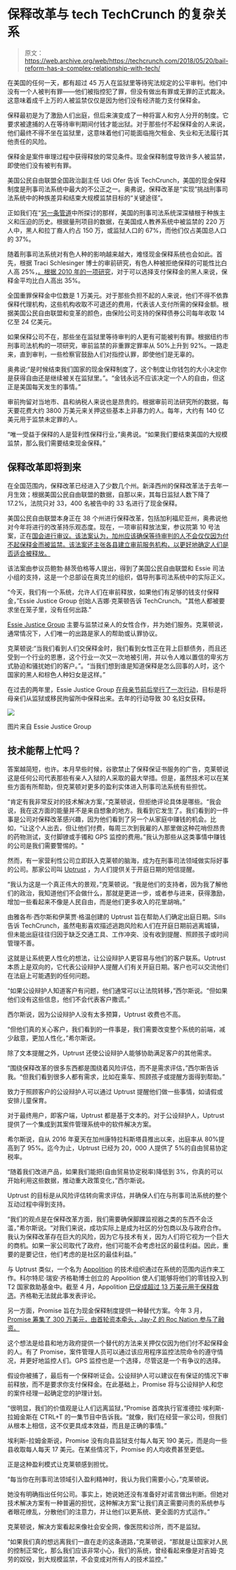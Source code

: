 # 保释改革与 tech TechCrunch 的复杂关系

> 原文：<https://web.archive.org/web/https://techcrunch.com/2018/05/20/bail-reform-has-a-complex-relationship-with-tech/>

在美国的任何一天，都有超过 45 万人在监狱里等待宪法规定的公平审判。他们中没有一个人被判有罪——他们被指控犯了罪，但没有做出有罪或无罪的正式裁决。这意味着成千上万的人被监禁仅仅是因为他们没有经济能力支付保释金。

保释最初是为了激励人们出庭，但后来演变成了一种将富人和穷人分开的制度。它要求被逮捕的人在等待审判期间付钱才能出狱。对于那些付不起保释金的人来说，他们最终不得不坐在监狱里，这意味着他们可能面临拖欠租金、失业和无法履行其他责任的风险。

保释金是案件审理过程中获得释放的常见条件。现金保释制度导致许多人被监禁，即使他们没有被判有罪。

美国公民自由联盟全国政治副主任 Udi Ofer 告诉 TechCrunch，美国的现金保释制度是刑事司法系统中最大的不公正之一。奥弗说，保释改革是“实现”挑战刑事司法系统中的种族差异和结束大规模监禁目标的“关键途径”。

正如我们在“[另一条管道](https://web.archive.org/web/20221130120832/https://techcrunch.com/2016/07/31/the-other-pipeline/)中所探讨的那样，美国的刑事司法系统深深植根于种族主义和压迫的历史。根据量刑项目的数据，在美国成人教养系统中被监禁的 220 万人中，黑人和拉丁裔人约占 150 万，或监狱人口的 67%，而他们仅占美国总人口的 37%。

随着刑事司法系统对有色人种的影响越来越大，难怪现金保释系统也会如此。首先，根据 Traci Schlesinger 博士的审前研究，有色人种被拒绝保释的可能性比白人高 25%，[。根据 2010 年的一项研究](https://web.archive.org/web/20221130120832/https://www.tandfonline.com/doi/abs/10.1080/07418820500088929)，对于可以选择支付保释金的黑人来说，保释金平均比白人高出 35%。

全国重罪保释金中位数是 1 万美元。对于那些负担不起的人来说，他们不得不依靠保释代理机构，这些机构收取不可退还的费用，代表该人支付所需的保释金额。根据美国公民自由联盟和变革的颜色，由保险公司支持的保释债券公司每年收取 14 亿至 24 亿美元。

如果保释公司不在，那些坐在监狱里等待审判的人更有可能被判有罪。根据纽约市刑事司法机构的一项研究，审前监禁的非重罪定罪率从 50%上升到 92%。一路走来，直到审判，一些检察官鼓励人们对指控认罪，即使他们是无辜的。

奥弗说:“是时候结束我们国家的现金保释制度了，这个制度让你钱包的大小决定你是获得自由还是继续被关在监狱里。”。“金钱永远不应该决定一个人的自由，但这正是美国每天发生的事情。”

审前拘留对当地市、县和纳税人来说也是昂贵的。根据审前司法研究所的数据，每天要花费大约 3800 万美元来关押这些基本上非暴力的人。每年，大约有 140 亿美元用于监禁未定罪的人。

“唯一受益于保释的人是营利性保释行业，”奥弗说。“如果我们要结束美国的大规模监禁，那么我们需要结束现金保释。”

## 保释改革即将到来

在全国范围内，保释改革已经进入了少数几个州。新泽西州的保释改革法于去年一月生效；根据美国公民自由联盟的数据，自那以来，其每日监狱人数下降了 17.2%，法院只对 33，400 名被告中的 33 名进行了现金保释。

美国公民自由联盟本身正在 38 个州进行保释改革，包括加利福尼亚州，奥弗说他对今年将进行的改革持乐观态度。现在，一项审前释放法案，参议院第 10 号法案，正在[国会进行审议。该法案认为，加州应该确保等待审判的人不会仅仅因为付不起保释金而被监禁。该法案还主张各县建立审前服务机构，以更好地确定人们是否适合被释放。](https://web.archive.org/web/20221130120832/https://leginfo.legislature.ca.gov/faces/billNavClient.xhtml?bill_id=201720180SB10)

该法案由参议员鲍勃·赫茨伯格等人提出，得到了美国公民自由联盟和 Essie 司法小组的支持，这是一个总部设在奥克兰的组织，倡导刑事司法系统中的实际正义。

“今天，我们有一个系统，允许人们在审前释放，如果他们有足够的钱支付保释金，”Essie Justice Group 创始人吉娜·克莱顿告诉 TechCrunch。"其他人都被要求坐在笼子里，没有任何出路."

[Essie Justice Group](https://web.archive.org/web/20221130120832/https://essiejusticegroup.org/) 主要与监禁过亲人的女性合作，并为她们服务。克莱顿说，通常情况下，人们唯一的出路是家人的帮助或认罪协议。

克莱顿说:“当我们看到人们交保释金时，我们看到女性正在背上巨额债务，而且还受到一个行业的恩惠，这个行业一次又一次地被引用，并以令人难以置信的卑劣方式胁迫和骚扰她们的客户。”。“当我们想到谁是知道保释是怎么回事的人时，这个国家的黑人和棕色人种妇女是这样。”

在过去的两年里，Essie Justice Group [在母亲节前后举行了一次行动](https://web.archive.org/web/20221130120832/https://mic.com/articles/189363/this-mothers-day-volunteers-are-paying-to-get-moms-out-of-jail-with-the-blackmamabailout-campaign#.P6kb0UiMP)，目标是将母亲们从监狱或移民拘留所中保释出来。去年的行动导致 30 名妇女获释。

![](img/ca20df840f657057b9511c980c60c56c.png)

图片来自 Essie Justice Group

## 技术能帮上忙吗？

答案越简短，也许。本月早些时候，谷歌禁止了保释保证书服务的广告，克莱顿说这是任何公司代表那些有亲人入狱的人采取的最大举措。但是，虽然技术可以在某些方面有所帮助，但克莱顿对更多的盈利实体进入刑事司法系统有些担忧。

“肯定有我非常反对的技术解决方案，”克莱顿说，但拒绝评论具体是哪些。“我会说，我在这方面的能量并不是来自想象的地方。我看到它发生了。我们看到的一件事是公司对保释改革感兴趣，因为他们看到了另一个从家庭中赚钱的机会。比如，“让这个人出去，但让他们付费，每周三次到我雇的人那里做这种花哨但昂贵的药物测试，支付脚镣或手镯和 GPS 监控的费用。”我认为那些从这类事情中赚钱的公司是我们需要警惕的。"

然而，有一家营利性公司立即跃入克莱顿的脑海，成为在刑事司法领域做实际好事的公司。那家公司叫 [Uptrust](https://web.archive.org/web/20221130120832/http://www.uptrust.co/) ，为人们提供关于开庭日期的短信提醒。

“我认为这是一个真正伟大的景观，”克莱顿说。“我是他们的支持者，因为我了解他们的政治，我知道他们不会做什么，那就是更进一步，或者参与进来，获得激励，增加一些看起来不像是人民自由，而是他们更多收入的花里胡哨。”

由雅各布·西尔斯和伊莱贾·格温创建的 Uptrust 旨在帮助人们确定出庭日期。Sills 告诉 TechCrunch，虽然电影喜欢描述逃跑风险和人们在开庭日期前逃离城镇，但未能出庭往往归因于缺乏交通工具、工作冲突、没有收到提醒、照顾孩子或时间管理不善。

这就是让系统更人性化的想法，让公设辩护人更容易与他们的客户联系。Uptrust 本质上是双向的，它代表公设辩护人提醒人们有关开庭日期。客户也可以交流他们在法庭上可能遇到的任何问题。

“如果公设辩护人知道客户有问题，他们通常可以让法院转移，”西尔斯说。“但如果他们没有这些信息，他们不会代表客户撒谎。”

西尔斯说，因为公设辩护人没有太多预算，Uptrust 收费也不高。

“但他们真的关心客户，我们看到的一件事是，我们需要改变整个系统的前端，减少敌意，更加人性化，”希尔斯说。

除了文本提醒之外，Uptrust 还使公设辩护人能够协助满足客户的其他需求。

“围绕保释改革的很多东西都是围绕着风险评估，而不是需求评估，”西尔斯告诉我。“但我们看到很多人都有需求，比如在乘车、照顾孩子或提醒方面得到帮助。”

致力于照顾客户的公设辩护人可以通过 Uptrust 提醒他们做一些事情，如请假或安排儿童保育。

对于最终用户，即客户端，Uptrust 都是基于文本的。对于公设辩护人，Uptrust 提供了一个集成到其案件管理系统中的软件解决方案。

希尔斯说，自从 2016 年夏天在加州康特拉科斯塔县推出以来，出庭率从 80%提高到了 95%。迄今为止，Uptrust 已经为 20，000 人提供了 5%的自由贸易协定税率。

“随着我们改进产品，如果我们能把(自由贸易协定税率)降低到 3%，你真的可以开始利用这些数据，推动重大政策变化，”西尔斯说。

Uptrust 的目标是从风险评估转向需求评估，并确保人们在与刑事司法系统的整个互动过程中得到支持。

“我们的观点是在保释改革方面，我们需要确保脚踝监视器之类的东西不会泛滥，”希尔斯说。“对我们来说，成功实际上是成为社区的分包商以及与政府合作。我认为保释改革存在巨大的风险，因为它与技术有关，因为人们将它视为一个巨大的商机。如果一家公司取代了政府，他们可能不会考虑社区的最佳利益。因此，重要的是要记住，他们考虑的是社区的最佳利益。”

与 Uptrust 类似，一个名为 [Appolition](https://web.archive.org/web/20221130120832/https://appolition.us/) 的技术组织通过在系统的范围内运作来工作。科尔特尼·瑞安·齐格勒博士创立的 Appolition 使人们能够将他们的零钱投入到 T2 国家救助基金中。截至 4 月，Appolition [已促成超过 13 万美元用于保释救济](https://web.archive.org/web/20221130120832/https://twitter.com/fakerapper/status/989877226341466113)。齐格勒无法就此事发表评论。

另一方面，Promise 旨在为现金保释制度提供一种替代方案。今年 3 月， [Promise 筹集了 300 万美元，由首轮资本牵头，Jay-Z 的 Roc Nation 参与了融资。](https://web.archive.org/web/20221130120832/https://techcrunch.com/2018/03/19/jay-zs-roc-nation-and-first-round-capital-invest-3-million-in-bail-reform-startup-promise/)

这个想法是给县和地方政府提供一个替代的方法来关押仅仅因为他们付不起保释金的人。有了 Promise，案件管理人员可以通过该应用程序监控法院命令的遵守情况，并更好地监控人们。GPS 监控也是一个选择，尽管这是一个有争议的选择。

假设你被捕了，最后有一个保释听证会。公设辩护人可以建议在有保证的情况下审前释放，而不是要求你支付保释金。在此基础上，Promise 将与公设辩护人和您的案件经理一起确定您的护理计划。

“很明显，我们的价值观是让人们远离监狱，”Promise 首席执行官淮德拉·埃利斯-拉姆金斯在 CTRL+T 的一集节目中告诉我。“就像，我们在经营一家公司，但我们从根本上相信，这不仅更具成本效益，而且是正确的事情。”

埃利斯-拉姆金斯说，Promise 没有向县监狱支付每人每天 190 美元，而是向一些县收取每人每天 17 美元。在某些情况下，Promise 的人均收费甚至更低。

正是这种盈利模式让克莱顿感到担忧。

“每当你在刑事司法领域引入盈利精神时，我认为我们需要小心，”克莱顿说。

她没有明确指出任何公司。事实上，她说她还没有准备好对诺言做出判断。但她对技术解决方案有一种普遍的担忧，这种解决方案“让我们真正需要问责的系统参与者眼花缭乱，分散他们的注意力，并让他们以更系统、更全面的方式运作。”

克莱顿说，解决方案看起来像社会安全网，像医院和诊所，而不是监狱。

“如果我们真的想远离我们一直在走的这条道路，”克莱顿说，“那就是让国家对人民的控制正常化，那么我们应该非常小心，我们的系统，曾经看起来像是对吉姆·克劳的奴役，到大规模监禁，不会变成对所有人的技术监控。”